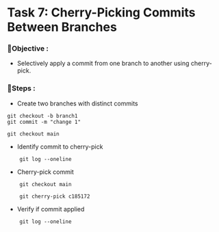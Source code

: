 
# Task 7: Cherry-Picking Commits Between Branches


### 🎯Objective :

- Selectively apply a commit from one branch to another using cherry-pick.

### 📝Steps :

* Create two branches with distinct commits

```
git checkout -b branch1
git commit -m "change 1"

git checkout main

```

* Identify commit to cherry-pick

```
    git log --oneline

```

* Cherry-pick commit

```
    git checkout main

    git cherry-pick c185172
```

* Verify if commit applied

```
    git log --oneline
```